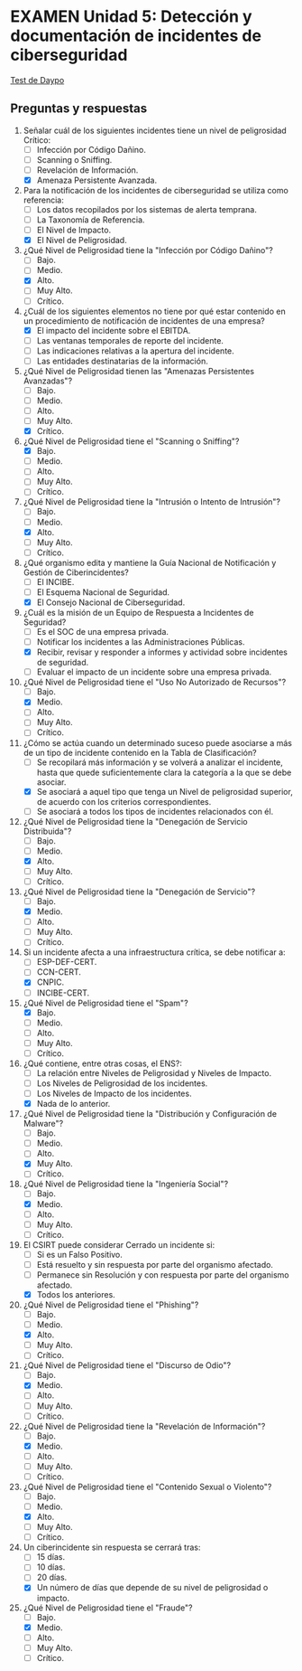 # EXAMEN Unidad 5: Detección y documentación de incidentes de ciberseguridad

[Test de Daypo](https://www.daypo.com/ic-05.html)

## Preguntas y respuestas

1. Señalar cuál de los siguientes incidentes tiene un nivel de peligrosidad Crítico:
	- [ ] Infección por Código Dañino.
	- [ ] Scanning o Sniffing.
	- [ ] Revelación de Información.
	- [x] Amenaza Persistente Avanzada.

2. Para la notificación de los incidentes de ciberseguridad se utiliza como referencia:
	- [ ] Los datos recopilados por los sistemas de alerta temprana.
	- [ ] La Taxonomía de Referencia.
	- [ ] El Nivel de Impacto.
	- [x] El Nivel de Peligrosidad.

3. ¿Qué Nivel de Peligrosidad tiene la "Infección por Código Dañino"?
	- [ ] Bajo.
	- [ ] Medio.
	- [x] Alto.
	- [ ] Muy Alto.
	- [ ] Crítico.

4. ¿Cuál de los siguientes elementos no tiene por qué estar contenido en un procedimiento de notificación de incidentes de una empresa?
	- [x] El impacto del incidente sobre el EBITDA.
	- [ ] Las ventanas temporales de reporte del incidente.
	- [ ] Las indicaciones relativas a la apertura del incidente.
	- [ ] Las entidades destinatarias de la información.

5. ¿Qué Nivel de Peligrosidad tienen las "Amenazas Persistentes Avanzadas"?
	- [ ] Bajo.
	- [ ] Medio.
	- [ ] Alto.
	- [ ] Muy Alto.
	- [x] Crítico.

6. ¿Qué Nivel de Peligrosidad tiene el "Scanning o Sniffing"?
	- [x] Bajo.
	- [ ] Medio.
	- [ ] Alto.
	- [ ] Muy Alto.
	- [ ] Crítico.

7. ¿Qué Nivel de Peligrosidad tiene la "Intrusión o Intento de Intrusión"?
	- [ ] Bajo.
	- [ ] Medio.
	- [x] Alto.
	- [ ] Muy Alto.
	- [ ] Crítico.

8. ¿Qué organismo edita y mantiene la Guía Nacional de Notificación y Gestión de Ciberincidentes?
	- [ ] El INCIBE.
	- [ ] El Esquema Nacional de Seguridad.
	- [x] El Consejo Nacional de Ciberseguridad.

9. ¿Cuál es la misión de un Equipo de Respuesta a Incidentes de Seguridad?
	- [ ] Es el SOC de una empresa privada.
	- [ ] Notificar los incidentes a las Administraciones Públicas.
	- [x] Recibir, revisar y responder a informes y actividad sobre incidentes de seguridad.
	- [ ] Evaluar el impacto de un incidente sobre una empresa privada.

10. ¿Qué Nivel de Peligrosidad tiene el "Uso No Autorizado de Recursos"?
	- [ ] Bajo.
	- [x] Medio.
	- [ ] Alto.
	- [ ] Muy Alto.
	- [ ] Crítico.

11. ¿Cómo se actúa cuando un determinado suceso puede asociarse a más de un tipo de incidente contenido en la Tabla de Clasificación?
	- [ ] Se recopilará más información y se volverá a analizar el incidente, hasta que quede suficientemente clara la categoría a la que se debe asociar.
	- [x] Se asociará a aquel tipo que tenga un Nivel de peligrosidad superior, de acuerdo con los criterios correspondientes.
	- [ ] Se asociará a todos los tipos de incidentes relacionados con él.

12. ¿Qué Nivel de Peligrosidad tiene la "Denegación de Servicio Distribuida"?
	- [ ] Bajo.
	- [ ] Medio.
	- [x] Alto.
	- [ ] Muy Alto.
	- [ ] Crítico.

13. ¿Qué Nivel de Peligrosidad tiene la "Denegación de Servicio"?
	- [ ] Bajo.
	- [x] Medio.
	- [ ] Alto.
	- [ ] Muy Alto.
	- [ ] Crítico.

14. Si un incidente afecta a una infraestructura crítica, se debe notificar a:
	- [ ] ESP-DEF-CERT.
	- [ ] CCN-CERT.
	- [x] CNPIC.
	- [ ] INCIBE-CERT.

15. ¿Qué Nivel de Peligrosidad tiene el "Spam"?
	- [x] Bajo.
	- [ ] Medio.
	- [ ] Alto.
	- [ ] Muy Alto.
	- [ ] Crítico.

16. ¿Qué contiene, entre otras cosas, el ENS?:
	- [ ] La relación entre Niveles de Peligrosidad y Niveles de Impacto.
	- [ ] Los Niveles de Peligrosidad de los incidentes.
	- [ ] Los Niveles de Impacto de los incidentes.
	- [x] Nada de lo anterior.

17. ¿Qué Nivel de Peligrosidad tiene la "Distribución y Configuración de Malware"?
	- [ ] Bajo.
	- [ ] Medio.
	- [ ] Alto.
	- [x] Muy Alto.
	- [ ] Crítico.

18. ¿Qué Nivel de Peligrosidad tiene la "Ingeniería Social"? 
	- [ ] Bajo.
	- [x] Medio.
	- [ ] Alto.
	- [ ] Muy Alto.
	- [ ] Crítico.

19. El CSIRT puede considerar Cerrado un incidente si:
	- [ ] Si es un Falso Positivo.
	- [ ] Está resuelto y sin respuesta por parte del organismo afectado.
	- [ ] Permanece sin Resolución y con respuesta por parte del organismo afectado.
	- [x] Todos los anteriores.

20. ¿Qué Nivel de Peligrosidad tiene el "Phishing"?
	- [ ] Bajo.
	- [ ] Medio.
	- [x] Alto.
	- [ ] Muy Alto.
	- [ ] Crítico.

21. ¿Qué Nivel de Peligrosidad tiene el "Discurso de Odio"?
	- [ ] Bajo.
	- [x] Medio.
	- [ ] Alto.
	- [ ] Muy Alto.
	- [ ] Crítico.

22. ¿Qué Nivel de Peligrosidad tiene la "Revelación de Información"?
	- [ ] Bajo.
	- [x] Medio.
	- [ ] Alto.
	- [ ] Muy Alto.
	- [ ] Crítico.

23. ¿Qué Nivel de Peligrosidad tiene el "Contenido Sexual o Violento"?
	- [ ] Bajo.
	- [ ] Medio.
	- [x] Alto.
	- [ ] Muy Alto.
	- [ ] Crítico.

24. Un ciberincidente sin respuesta se cerrará tras:
	- [ ] 15 días.
	- [ ] 10 días.
	- [ ] 20 días.
	- [x] Un número de días que depende de su nivel de peligrosidad o impacto.

25. ¿Qué Nivel de Peligrosidad tiene el "Fraude"?
	- [ ] Bajo.
	- [x] Medio.
	- [ ] Alto.
	- [ ] Muy Alto.
	- [ ] Crítico.
